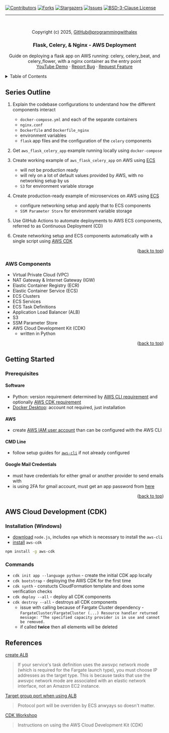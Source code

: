 <a id="readme-top"></a>

[![Contributors][contributors-shield]][contributors-url]
[![Forks][forks-shield]][forks-url]
[![Stargazers][stars-shield]][stars-url]
[![Issues][issues-shield]][issues-url]
[![BSD-3-Clause License][license-shield]][license-url]

---

<br />
<div align="center">
    <p>Copyright (c) 2025, <a href="https://github.com/programmingwithalex">GitHub@programmingwithalex</a></p>

  <h3 align="center">Flask, Celery, & Nginx - AWS Deployment</h3>

  <p align="center">
    Guide on deploying a flask app on AWS running: celery, celery_beat, and celery_flower, with a nginx container as the entry point
    <br />
    <a href="https://www.youtube.com/watch?v=RBj7ctj5Sk8&list=PLbn3jWIXv_iZqYn-RxjzaGXrDTWa3OnNw&index=1">YouTube Demo</a>
    ·
    <a href="https://github.com/programmingwithalex/aws_celery_flask/issues/new?labels=bug&template=bug-report---.md">Report Bug</a>
    ·
    <a href="https://github.com/programmingwithalex/aws_celery_flask/issues/new?labels=enhancement&template=feature-request---.md">Request Feature</a>
  </p>
</div>

<details>
  <summary>Table of Contents</summary>
  <ol>
    <li>
      <a href="#series-outline">Series Outline</a>
      <ul>
        <li><a href="#aws-components">AWS Components</a></li>
      </ul>
    </li>
    <li>
      <a href="#getting-started">Getting Started</a>
      <ul>
        <li><a href="#prerequisites">Prerequisites</a></li>
        <ul>
            <li><a href="#software">Software</a></li>
            <li><a href="#aws">AWS</a></li>
            <li><a href="#cmd-line">CMD Line</a></li>
          </ul>
      </ul>
    </li>
    <li><a href="#commands">AWS (CDK) Commands</a></li>
    <li><a href="#references">References</a></li>
  </ol>
</details>

## Series Outline

1. Explain the codebase configurations to understand how the different components interact
    * `docker-compose.yml` and each of the separate containers
    * `nginx.conf`
    * `Dockerfile` and `Dockerfile_nginx`
    * environment variables
    * `flask` app files and the configuration of the `celery` components

2. Get `aws_flask_celery_app` example running locally using `docker-compose`

3. Create working example of `aws_flask_celery_app` on AWS using [ECS](https://aws.amazon.com/ecs/)
    * will not be production ready
    * will rely on a lot of default values provided by AWS, with no networking setup by us
    * `S3` for environment variable storage

4. Create production-ready example of microservices on AWS using [ECS](https://aws.amazon.com/ecs/)
    * configure networking setup and apply that to ECS components
    * `SSM Parameter Store` for environment variable storage

5. Use GitHub Actions to automate deployments to AWS ECS components, referred to as Continuous Deployment (CD)

6. Create networking setup and ECS components automatically with a single script using [AWS CDK](https://docs.aws.amazon.com/cdk/v2/guide/home.html)

<p align="right">(<a href="#readme-top">back to top</a>)</p>

### AWS Components

* Virtual Private Cloud (VPC)
* NAT Gateway & Internet Gateway (IGW)
* Elastic Container Registry (ECR)
* Elastic Container Service (ECS)
* ECS Clusters
* ECS Services
* ECS Task Definitions
* Application Load Balancer (ALB)
* S3
* SSM Parameter Store
* AWS Cloud Development Kit (CDK)
  * written in Python

<p align="right">(<a href="#readme-top">back to top</a>)</p>

## Getting Started

### Prerequisites

#### Software

* Python: version requirement determined by [AWS CLI requirement](https://github.com/aws/aws-cli) and optionally [AWS CDK requirement](https://github.com/aws/aws-cdk)
* [Docker Desktop](https://www.docker.com/products/docker-desktop/): account not required, just installation

#### AWS

* create [AWS IAM user account](https://docs.aws.amazon.com/IAM/latest/UserGuide/id_users_create.html) than can be configured with the AWS CLI

#### CMD Line

* follow setup guides for [`aws-cli`](https://github.com/aws/aws-cli?tab=readme-ov-file#getting-started) if not already configured

#### Google Mail Credentials

* must have credentials for either gmail or another provider to send emails with
* is using 2FA for gmail account, must get an app password from [here](https://myaccount.google.com/apppasswords)

<p align="right">(<a href="#readme-top">back to top</a>)</p>

## AWS Cloud Development (CDK)

### Installation (Windows)

* [download](https://nodejs.org/en/download/prebuilt-installer) `node.js`, includes `npm` which is necessary to install the `aws-cli`
* [install](https://docs.aws.amazon.com/cdk/v2/guide/getting_started.html) `aws-cdk`

```bash
npm install -g aws-cdk
```

### Commands

* `cdk init app --language python` - create the initial CDK app locally
* `cdk bootstrap` - deploying the AWS CDK for the first time
* `cdk synth` - constucts CloudFormation template and does some verification checks
* `cdk deploy --all` - deploy all CDK components
* `cdk destroy --all` - destroys all CDK components
  * issue with calling because of Fargate Cluster dependency - `FargateCluster/FargateCluster (...) Resource handler returned message: "The specified capacity provider is in use and cannot be removed.`
  * if called **twice** then all elements will be deleted

## References

[create ALB](https://docs.aws.amazon.com/AmazonECS/latest/developerguide/create-application-load-balancer.html)
> If your service's task definition uses the awsvpc network mode (which is required for the Fargate launch type), you must choose IP addresses as the target type. This is because tasks that use the awsvpc network mode are associated with an elastic network interface, not an Amazon EC2 instance.

[Target group port when using ALB](https://stackoverflow.com/questions/42715647/whats-the-target-group-port-for-when-using-application-load-balancer-ec2-con)
> Protocol port will be overriden by ECS anwyays so doesn't matter.

[CDK Workshop](https://cdkworkshop.com/)
> Instructions on using the AWS Cloud Development Kit (CDK)

[contributors-shield]: https://img.shields.io/github/contributors/programmingwithalex/aws_celery_flask?style=for-the-badge
[contributors-url]: https://github.com/programmingwithalex/aws_celery_flask/graphs/contributors
[forks-shield]: https://img.shields.io/github/forks/programmingwithalex/aws_celery_flask?style=for-the-badge
[forks-url]: https://github.com/programmingwithalex/aws_celery_flask/network/members
[stars-shield]: https://img.shields.io/github/stars/programmingwithalex/aws_celery_flask?style=for-the-badge
[stars-url]: https://github.com/programmingwithalex/aws_celery_flask/stargazers
[issues-shield]: https://img.shields.io/github/issues/programmingwithalex/aws_celery_flask?style=for-the-badge
[issues-url]: https://github.com/programmingwithalex/aws_celery_flask/issues
[license-shield]: https://img.shields.io/github/license/programmingwithalex/aws_celery_flask.svg?style=for-the-badge
[license-url]: https://github.com/programmingwithalex/aws_celery_flask/blob/main/LICENSE

